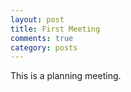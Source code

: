 ```yaml
---
layout: post
title: First Meeting
comments: true
category: posts
---
```


This is a planning meeting. 
